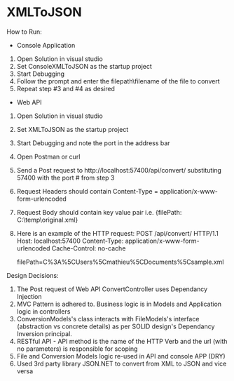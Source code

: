 # XMLToJSON

How to Run:
-  Console Application
1. Open Solution in visual studio
2. Set ConsoleXMLToJSON as the startup project
3. Start Debugging
4. Follow the prompt and enter the filepath\filename of the file to convert
5. Repeat step #3 and #4 as desired

-  Web API
1. Open Solution in visual studio
2. Set XMLToJSON as the startup project
3. Start Debugging and note the port in the address bar 
4. Open Postman or curl
5. Send a Post request to http://localhost:57400/api/convert/ substituting 57400 with the port # from step 3
6. Request Headers should contain Content-Type = application/x-www-form-urlencoded
7. Request Body should contain key value pair i.e. {filePath: C:\temp\original.xml}
8. Here is an example of the HTTP request:
   POST /api/convert/ HTTP/1.1
   Host: localhost:57400
   Content-Type: application/x-www-form-urlencoded
   Cache-Control: no-cache

   filePath=C%3A%5CUsers%5Cmathieu%5CDocuments%5Csample.xml

Design Decisions:
1. The Post request of Web API ConvertController uses Dependancy Injection
2. MVC Pattern is adhered to. Business logic is in Models and Application logic in controllers
3. ConversionModels's class interacts with FileModels's interface (abstraction vs concrete details) as per SOLID design's Dependancy Inversion principal. 
4. RESTful API - API method is the name of the HTTP Verb and the url (with no parameters) is responsible for scoping
5. File and Conversion Models logic re-used in API and console APP (DRY)
6. Used 3rd party library JSON.NET to convert from XML to JSON and vice versa
